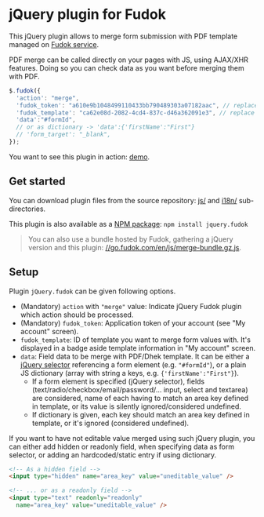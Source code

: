 # jQuery plugin for Fudok

This jQuery plugin allows to merge form submission with PDF template managed on [Fudok service](https://go.fudok.com).

PDF merge can be called directly on your pages with JS, using AJAX/XHR features. Doing so you can check data as you want before merging them with PDF.

```javascript
$.fudok({
  'action': "merge",
  'fudok_token': "a610e9b1048499110433bb790489303a07182aac", // replace by yours
  'fudok_template': "ca62e08d-2082-4cd4-837c-d46a362091e3", // replace by yours
  'data':"#formId",
  // or as dictionary -> 'data':{'firstName':"First"}
  // 'form_target': "_blank",
});
```

You want to see this plugin in action: [demo](http://rawgit.com/cchantep/jquery.fudok/master/demo.html).

## Get started

You can download plugin files from the source repository: [js/](https://github.com/cchantep/jquery.fudok/tree/master/js) and [i18n/](https://github.com/cchantep/jquery.fudok/tree/master/js) sub-directories.

This plugin is also available as a [NPM package](https://www.npmjs.com/package/jquery.fudok): `npm install jquery.fudok`

> You can also use a bundle hosted by Fudok, gathering a jQuery version and this plugin: [//go.fudok.com/en/js/merge-bundle.gz.js](http://go.fudok.com/en/js/merge-bundle.gz.js).

## Setup

Plugin `jQuery.fudok` can be given following options.

- (Mandatory) `action` with `"merge"` value: Indicate jQuery Fudok plugin which action should be processed.
- (Mandatory) `fudok_token`: Application token of your account (see "My account" screen).
- `fudok_template`: ID of template you want to merge form values with. It's displayed in a badge aside template information in "My account" screen.
- `data`: Field data to be merge with PDF/Dhek template. It can be either a [jQuery selector](http://api.jquery.com/category/selectors/) referencing a form element (e.g. `"#formId"`), or a plain JS dictionary (array with string a keys, e.g. `{'firstName':"First"}`). 
  - If a form element is specified (jQuery selector), fields (text/radio/checkbox/email/password/... input, select and textarea) are considered, name of each having to match an area key defined in template, or its value is silently ignored/considered undefined.
  - If dictionary is given, each key should match an area key defined in template, or it's ignored (considered undefined).

If you want to have not editable value merged using such jQuery plugin, you can either add hidden or readonly field, when specifying data as form selector, or adding an hardcoded/static entry if using dictionary.

```html
<!-- As a hidden field -->
<input type="hidden" name="area_key" value="uneditable_value" />

<!-- ... or as a readonly field -->
<input type="text" readonly="readonly"
  name="area_key" value="uneditable_value" />

```
